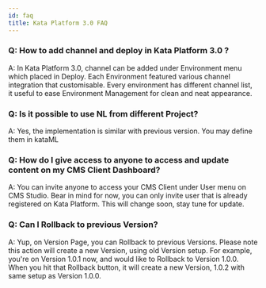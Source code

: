```yaml
---
id: faq
title: Kata Platform 3.0 FAQ
---
```


### Q: How to add channel and deploy in Kata Platform 3.0 ?

A: In Kata Platform 3.0, channel can be added under Environment menu which placed in Deploy. Each Environment featured various channel integration that customisable. Every environment has different channel list, it useful to ease Environment Management for clean and neat appearance.

### Q: Is it possible to use NL from different Project?

A: Yes, the implementation is similar with previous version. You may define them in kataML

### Q: How do I give access to anyone to access and update content on my CMS Client Dashboard?

A: You can invite anyone to access your CMS Client under User menu on CMS Studio. Bear in mind for now, you can only invite user that is already registered on Kata Platform. This will change soon, stay tune for update.

### Q: Can I Rollback to previous Version?

A: Yup, on Version Page, you can Rollback to previous Versions. Please note this action will create a new Version, using old Version setup. For example, you're on Version 1.0.1 now, and would like to Rollback to Version 1.0.0. When you hit that Rollback button, it will create a new Version, 1.0.2 with same setup as Version 1.0.0.
